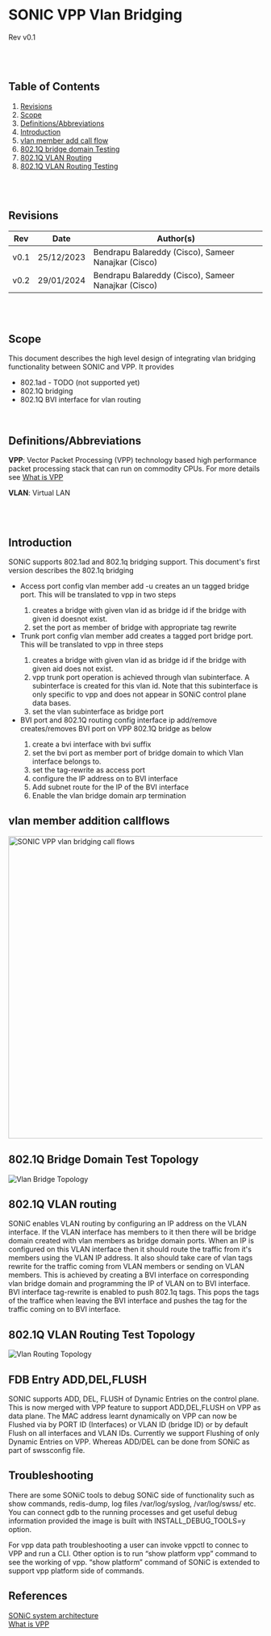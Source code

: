 # SONIC VPP Vlan Bridging
Rev v0.1

<br/>
<br/>

## Table of Contents

1. [Revisions](#item-1)
2. [Scope](#item-2)
3. [Definitions/Abbreviations](#item-3)
4. [Introduction](#item-4)
5. [vlan member add call flow](#item-5)
6. [802.1Q bridge domain Testing](#item-6)
7. [802.1Q VLAN Routing](#item-7)
8. [802.1Q VLAN Routing Testing](#item-8)

<br/>
<br/>

<a id="item-1"></a>
## Revisions

| Rev | Date | Author(s) |
|-----|------|-----------|
|v0.1 | 25/12/2023 | Bendrapu Balareddy (Cisco), Sameer Nanajkar (Cisco) |
|v0.2 | 29/01/2024 | Bendrapu Balareddy (Cisco), Sameer Nanajkar (Cisco) |


<br/>
<br/>

<a id="item-2"></a>
## Scope
This document describes the high level design of integrating vlan bridging functionality between SONIC and VPP. It provides
 - 802.1ad - TODO (not supported yet)
 - 802.1Q bridging
 - 802.1Q BVI interface for vlan routing

<br/>

<a id="item-3"></a>
## Definitions/Abbreviations
**VPP**: Vector Packet Processing (VPP) technology based high performance packet processing stack that can run on commodity CPUs. For more details see [What is VPP](https://wiki.fd.io/view/VPP/What_is_VPP%3F)

**VLAN**:  Virtual LAN


<br/>
<br/>

<a id="item-4"></a>
## Introduction
SONiC supports 802.1ad and 802.1q bridging support. This document's first version describes the 802.1q bridging 
 - Access port
   config vlan member add -u <portname> creates an un tagged bridge port. This will be translated to vpp in two steps
   1. creates a bridge with given vlan id as bridge id if the bridge with given id doesnot exist.
   2. set the port as member of bridge with appropriate tag rewrite
 - Trunk port
   config vlan member add  <portname> creates a tagged port bridge port. This will be translated to vpp in three steps
   1. creates a bridge with given vlan id as bridge id if the bridge with given aid does not exist.
   2. vpp trunk port operation is achieved through vlan subinterface. A subinterface is created for this vlan id. Note
      that this subinterface is only specific to vpp and does not appear in SONiC control plane data bases.
   3. set the vlan subinterface as bridge port
 - BVI port and 802.1Q routing
   config interface ip add/remove <vlan interface name> creates/removes BVI port on VPP 802.1Q bridge as below
   1. create a bvi interface with bvi<vlan bridge domain id> suffix 
   2. set the bvi port as member port of bridge domain to which Vlan interface belongs to.
   3. set the tag-rewrite as access port
   4. configure the IP address on to BVI interface
   5. Add subnet route for the IP of the BVI interface
   6. Enable the vlan bridge domain arp termination

<a id="item-5"></a>
## vlan member addition callflows

<img src="vlan-bridge-callflow.png" alt="SONIC VPP vlan bridging call flows" width="1024" height="600" title="SONIC VPP vlan bridging call flows">

<a id="item-6"></a>
## 802.1Q Bridge Domain Test Topology
 
![Vlan Bridge Topology](../vlan-bridge-topo.png) 


<a id="item-7"></a>
## 802.1Q VLAN routing
  SONiC enables VLAN routing by configuring an IP address on the VLAN interface. If the VLAN interface has members to it then there will be bridge domain created
with vlan members as bridge domain ports. When an IP is configured on this VLAN interface then it should route the traffic from it's members using the VLAN IP address.
It also should take care of vlan tags rewrite for the traffic coming from VLAN members or sending on VLAN members. This is achieved by creating a BVI interface on
corresponding vlan bridge domain and programming the IP of VLAN on to BVI interface. BVI interface tag-rewrite is enabled to push 802.1q tags. This pops the tags of 
the traffice when leaving the BVI interface and pushes the tag for the traffic coming on to BVI interface.
 
<a id="item-8"></a>
## 802.1Q VLAN Routing Test Topology
 
![Vlan Routing Topology](../8021Q-Bridge-Routing-Topo.png) 

<a id="item-9"></a>
## FDB Entry ADD,DEL,FLUSH
SONIC supports ADD, DEL, FLUSH of Dynamic Entries on the control plane. This is now merged with VPP feature to support ADD,DEL,FLUSH on VPP as data plane. The MAC address learnt dynamically on VPP can now be Flushed via by PORT ID (Interfaces) or VLAN ID (bridge ID) or by default Flush on all interfaces and VLAN IDs. Currently we support Flushing of only Dynamic Entries on VPP. Whereas ADD/DEL can be done from SONiC as part of swssconfig file.

## Troubleshooting
There are some SONiC tools to debug SONiC side of functionality such as show commands, redis-dump, log files /var/log/syslog, /var/log/swss/ etc. You can connect gdb to the running processes and get useful debug information provided the image is built with INSTALL_DEBUG_TOOLS=y option.
 
For vpp data path troubleshooting a user can invoke vppctl to connec to VPP and run a CLI. Other option is to run “show platform vpp” command to see the working of vpp. “show platform” command of SONiC is extended to support vpp platform side of commands.

## References

[SONiC system architecture](https://github.com/sonic-net/SONiC/wiki/Architecture)\
[What is VPP](https://s3-docs.fd.io/vpp/23.06/)

